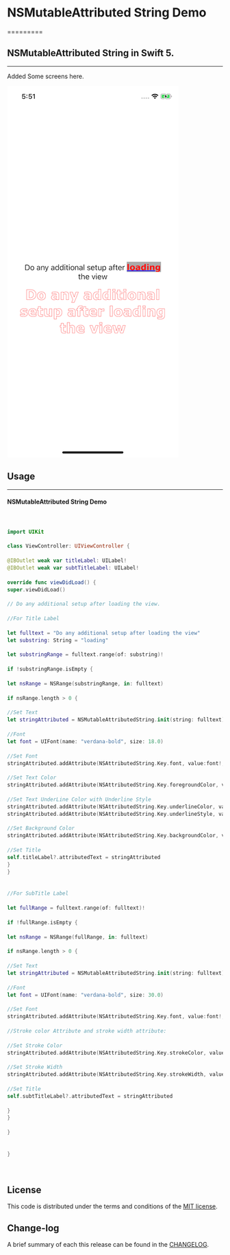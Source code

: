 # NSMutableAttributed String Demo

=========

## NSMutableAttributed String in Swift 5.

------------
Added Some screens here.

![](https://github.com/pawankv89/NSMutableAttributed-String-Demo/blob/master/images/screen_1.png)

## Usage
------------

####  NSMutableAttributed String Demo

```swift


import UIKit

class ViewController: UIViewController {

@IBOutlet weak var titleLabel: UILabel!
@IBOutlet weak var subtTitleLabel: UILabel!

override func viewDidLoad() {
super.viewDidLoad()

// Do any additional setup after loading the view.

//For Title Label

let fulltext = "Do any additional setup after loading the view"
let substring: String = "loading"

let substringRange = fulltext.range(of: substring)!

if !substringRange.isEmpty {

let nsRange = NSRange(substringRange, in: fulltext)

if nsRange.length > 0 {

//Set Text
let stringAttributed = NSMutableAttributedString.init(string: fulltext)

//Font
let font = UIFont(name: "verdana-bold", size: 18.0)

//Set Font
stringAttributed.addAttribute(NSAttributedString.Key.font, value:font!, range: nsRange)

//Set Text Color
stringAttributed.addAttribute(NSAttributedString.Key.foregroundColor, value: UIColor.red, range: nsRange)

//Set Text UnderLine Color with Underline Style
stringAttributed.addAttribute(NSAttributedString.Key.underlineColor, value: UIColor.blue, range: nsRange)
stringAttributed.addAttribute(NSAttributedString.Key.underlineStyle, value: 1.0, range: nsRange)

//Set Background Color
stringAttributed.addAttribute(NSAttributedString.Key.backgroundColor, value: UIColor.lightGray, range: nsRange)

//Set Title
self.titleLabel?.attributedText = stringAttributed
}
}


//For SubTitle Label

let fullRange = fulltext.range(of: fulltext)!

if !fullRange.isEmpty {

let nsRange = NSRange(fullRange, in: fulltext)

if nsRange.length > 0 {

//Set Text
let stringAttributed = NSMutableAttributedString.init(string: fulltext)

//Font
let font = UIFont(name: "verdana-bold", size: 30.0)

//Set Font
stringAttributed.addAttribute(NSAttributedString.Key.font, value:font!, range: nsRange)

//Stroke color Attribute and stroke width attribute:

//Set Stroke Color
stringAttributed.addAttribute(NSAttributedString.Key.strokeColor, value: UIColor.red, range: nsRange)

//Set Stroke Width
stringAttributed.addAttribute(NSAttributedString.Key.strokeWidth, value: 2.0, range: nsRange)

//Set Title
self.subtTitleLabel?.attributedText = stringAttributed

}
}

}


}




```




## License

This code is distributed under the terms and conditions of the [MIT license](LICENSE).

## Change-log

A brief summary of each this release can be found in the [CHANGELOG](CHANGELOG.mdown). 
